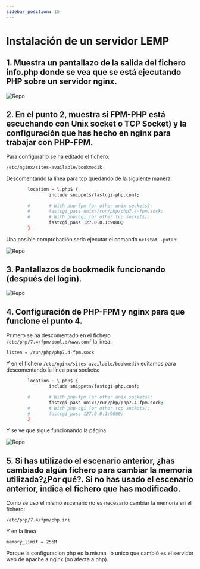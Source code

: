 ```yaml
---
sidebar_position: 15
---
```


# Instalación de un servidor LEMP


## 1. Muestra un pantallazo de la salida del fichero info.php donde se vea que se está ejecutando PHP sobre un servidor nginx.

![Repo](/img/IAW/taller5IAW2.png)


## 2. En el punto 2, muestra si FPM-PHP está escuchando con Unix socket o TCP Socket) y la configuración que has hecho en nginx para trabajar con PHP-FPM.

Para configurarlo se ha editado el fichero:

    /etc/nginx/sites-available/bookmedik 

Descomentando la línea para tcp quedando de la siguiente manera:

```bash
        location ~ \.php$ {
                include snippets/fastcgi-php.conf;

        #       # With php-fpm (or other unix sockets):
        #       fastcgi_pass unix:/run/php/php7.4-fpm.sock;
        #       # With php-cgi (or other tcp sockets):
                fastcgi_pass 127.0.0.1:9000;
        }
```

Una posible comprobación sería ejecutar el comando `netstat -putan`:

![Repo](/img/IAW/taller5IAW2-2.png)


## 3. Pantallazos de bookmedik funcionando (después del login).

![Repo](/img/IAW/taller5IAW2-3.png)


## 4. Configuración de PHP-FPM y nginx para que funcione el punto 4.

Primero se ha descomentado en el fichero `/etc/php/7.4/fpm/pool.d/www.conf` la línea:

    listen = /run/php/php7.4-fpm.sock

Y en el fichero `/etc/nginx/sites-available/bookmedik` editamos para descomentando la línea para sockets:

```bash
        location ~ \.php$ {
                include snippets/fastcgi-php.conf;

        #       # With php-fpm (or other unix sockets):
                fastcgi_pass unix:/run/php/php7.4-fpm.sock;
        #       # With php-cgi (or other tcp sockets):
        #       fastcgi_pass 127.0.0.1:9000;
        }
```

Y se ve que sigue funcionando la página:

![Repo](/img/IAW/taller5IAW2-4.png)


## 5. Si has utilizado el escenario anterior, ¿has cambiado algún fichero para cambiar la memoria utilizada?¿Por qué?. Si no has usado el escenario anterior, indica el fichero que has modificado.

Como se uso el mismo escenario no es necesario cambiar la memoria en  el fichero:

    /etc/php/7.4/fpm/php.ini

Y en la linea 
    
    memory_limit = 256M

Porque la configuracion php es la misma, lo unico que cambió es el servidor web de apache a nginx (no afecta a php).
